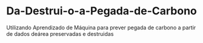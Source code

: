 # Da-Destrui-o-a-Pegada-de-Carbono
Utilizando Aprendizado de Máquina para prever pegada de carbono a partir de dados deárea preservadas e destruidas
